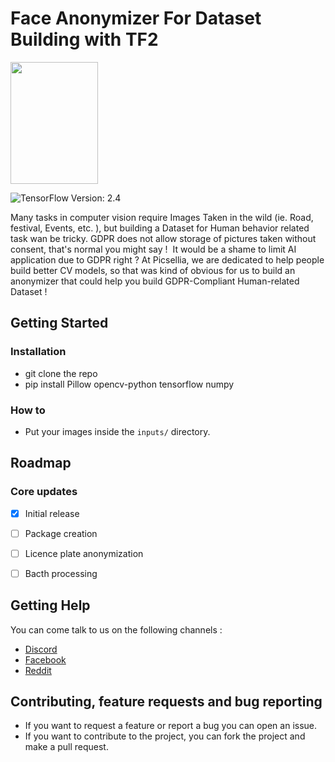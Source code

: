 # Face Anonymizer For Dataset Building with TF2
<p>
    <img src="Picsellia.png" width=140 height=195>
</p>

![TensorFlow Version: 2.4](https://img.shields.io/badge/Tensorflow%20Version-2.2-brightgreen)


Many tasks in computer vision require Images Taken in the wild (ie. Road, festival, Events, etc. ), but building a Dataset for Human behavior related task wan be tricky. GDPR does not allow storage of pictures taken without consent, that's normal you might say ! 
It would be a shame to limit AI application due to GDPR right ? At Picsellia, we are dedicated to help people build better CV models, so that was kind of obvious for us to build an anonymizer that could help you build GDPR-Compliant  Human-related Dataset !

## Getting Started

### Installation
- git clone the repo
- pip install Pillow opencv-python tensorflow numpy


### How to
- Put your images inside the ``inputs/`` directory.


## Roadmap

### Core updates
- [x] Initial release
- [ ] Package creation
- [ ] Licence plate anonymization
- [ ] Bacth processing 


## Getting Help

You can come talk to us on the following channels :
- [Discord](https://discord.gg/fY5cjvJ)
- [Facebook](https://www.facebook.com/Picsellia-397087527546284)
- [Reddit](https://www.reddit.com/r/picsellia/)

## Contributing, feature requests and bug reporting
- If you want to request a feature or report a bug you can open an issue.
- If you want to contribute to the project, you can fork the project and make a pull request.
